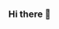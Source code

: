 ### Hi there 👋

<!--


- 🔭 I’m currently working on ... solidity smart contracts
- 🌱 I’m currently learning ... English & web3
- 👯 I’m looking to collaborate on ... solidity projects
- 💬 Ask me about ... smart contracts
- 📫 How to reach me: ... linkedin.com/in/renope
-->
